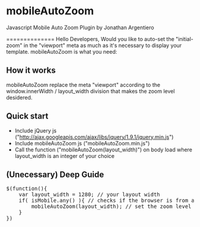 mobileAutoZoom
==============

Javascript Mobile Auto Zoom Plugin
by Jonathan Argentiero

==============
Hello Developers,
Would you like to auto-set the "initial-zoom" in the "viewport" meta as much as it's necessary to display your template.
mobileAutoZoom is what you need:

## How it works
mobileAutoZoom replace the meta "viewport" according to the window.innerWidth / layout_width division that makes the zoom level desidered.

## Quick start

* Include jQuery js ("http://ajax.googleapis.com/ajax/libs/jquery/1.9.1/jquery.min.js")
* Include mobileAutoZoom js ("mobileAutoZoom.min.js")
* Call the function ("mobileAutoZoom(layout_width)") on body load where layout_width is an integer of your choice

## (Unecessary) Deep Guide 

<pre>$(function(){  
    var layout_width = 1280; // your layout width
    if( isMobile.any() ){ // checks if the browser is from a mobile device
        mobileAutoZoom(layout_width); // set the zoom level according the layout width
    }
})
</pre>